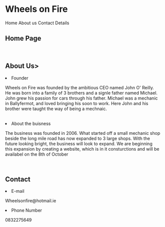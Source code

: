 <!DOCTYPE html>
<html lang="en">
<head>
  <meta charset="UTF-8">
  <meta name="viewport" content="width=device-width, initial-scale=1.0">
  <h1>Wheels on Fire</h1>
  <nav>
    Home
    About us
    Contact Details
  </nav>
</head>
<body>
  <h2>Home Page</h2>
  <br>
  <h2>About Us></h2>
  <li>Founder</li>
  <p>Wheels on Fire was founded by the ambitious CEO named John O' Reilly. He was born into a family of 3 brothers and a signle father named Michael. John grew his passion for cars through his father. Michael was a mechanic in Ballyfermot, and loved bringing his soon to work. Here John and his brother were taught the way of being a mechnaic.</p>
  <br>
  <li> About the buisness </li>
  <p>The business was founded in 2006. What started off a small mechanic shop beside the long mile road has now expanded to 3 large shops. With the future looking bright, the business will look to expand. We are beginning this expansion by creating a website, which is in it consturctions and will be availabel on the 8th of October </p>
  <br>
  <h2> Contact</h2>
  <li>E-mail</li>
  <p>Wheelsonfire@hotmail.ie</p>
  <li>Phone Number</li>
  <p>0832275649</p>
  
  
</body>
</html>
